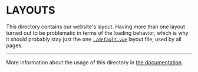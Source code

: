 # LAYOUTS

This directory contains our website's layout.
Having more than one layout turned out to be problematic in terms of the loading behavior, which is why it should probably stay just the one [`./default.vue`](./default.vue) layout file, used by all pages.

---

More information about the usage of this directory in [the documentation](https://nuxtjs.org/guide/views#layouts).
